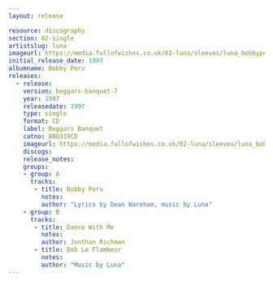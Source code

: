 ```yaml
---
layout: release

resource: discography
section: 02-single
artistslug: luna
imageurl: https://media.fullofwishes.co.uk/02-luna/sleeves/luna_bobbyperu.jpg
initial_release_date: 1997
albumname: Bobby Peru
releases:
  - release:
    version: beggars-banquet-7
    year: 1997
    releasedate: 1997
    type: single
    format: CD
    label: Beggars Banquet
    catno: BBQ319CD
    imageurl: https://media.fullofwishes.co.uk/02-luna/sleeves/luna_bobbyperu.jpg
    discogs:
    release_notes:
    groups:
    - group: A
      tracks:
       - title: Bobby Peru
         notes:
         author: "Lyrics by Dean Wareham, music by Luna"
    - group: B
      tracks:
       - title: Dance With Me
         notes:
         author: Jonthan Richman
       - title: Bob Le Flambeur
         notes:
         author: "Music by Luna"
---
```

